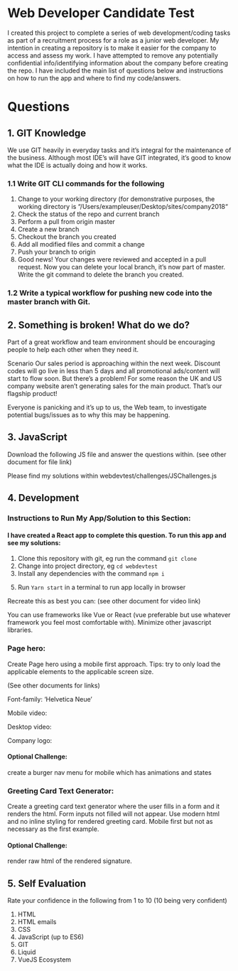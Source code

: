 # Web Developer Candidate Test

I created this project to complete a series of web development/coding tasks as part of a recruitment process for a role as a junior web developer. My intention in creating a repository is to make it easier for the company to access and assess my work. I have attempted to remove any potentially confidential info/identifying information about the company before creating the repo. I have included the main list of questions below and instructions on how to run the app and where to find my code/answers.

<!-- include unit testing if possible/visualisation of code test file, pages for other challenges JS etc if poss, instructions on how to run, deploy to heroku -->


# Questions
## 1. GIT Knowledge
We use GIT heavily in everyday tasks and it’s integral for the maintenance of the business. Although most IDE’s will have GIT integrated, it’s good to know what the IDE is actually doing and how it works.

### 1.1 Write GIT CLI commands for the following

1. Change to your working directory (for demonstrative purposes, the working directory is “/Users/exampleuser/Desktop/sites/company2018“
2. Check the status of the repo and current branch
3. Perform a pull from origin master
4. Create a new branch
5. Checkout the branch you created
6. Add all modified files and commit a change
7. Push your branch to origin
8. Good news! Your changes were reviewed and accepted in a pull request. Now you can delete your local branch, it’s now part of master. Write the git command to delete the branch you created.

### 1.2 Write a typical workflow for pushing new code into the master branch with Git.

<!-- include commands for how to create and commit/push pull merge branch etc -->
## 2. Something is broken! What do we do?
Part of a great workflow and team environment should be encouraging people to help each other when they need it.

Scenario
Our sales period is approaching within the next week. Discount codes will go live in less than 5 days and all promotional ads/content will start to flow soon. But there’s a problem! For some reason the UK and US company website aren’t generating sales for the main product. That’s our flagship product!

Everyone is panicking and it’s up to us, the Web team, to investigate potential bugs/issues as to why this may be happening.




## 3. JavaScript
Download the following JS file and answer the questions within.
(see other document for file link)

Please find my solutions within webdevtest/challenges/JSChallenges.js
<!-- instructions to run -->

## 4. Development

### Instructions to Run My App/Solution to this Section:
#### I have created a React app to complete this question. To run this app and see my solutions:

1. Clone this repository with git, eg run the command `git clone`
2. Change into project directory, eg `cd webdevtest`
3. Install any dependencies with the command `npm i`
<!-- 4. should be minimal -->
5. Run `Yarn start` in a terminal to run app locally in browser
   
   <!-- or npm start -->
   <!-- link to deployed app if possible -->
<!-- yarn test to run tests -->

Recreate this as best you can:
(see other document for video link)

You can use frameworks like Vue or React (vue preferable but use whatever framework you feel most comfortable with). Minimize other javascript libraries.

### Page hero:
Create Page hero using a mobile first approach. Tips: try to only load the applicable elements to the applicable screen size.

(See other documents for links)

Font-family: ‘Helvetica Neue’

Mobile video: 

Desktop video:

Company logo:

#### Optional Challenge:
create a burger nav menu for mobile which has animations and states

### Greeting Card Text Generator:
Create a greeting card text generator where the user fills in a form and it renders the html. Form inputs not filled will not appear. Use modern html and no inline styling for rendered greeting card. Mobile first but not as necessary as the first example.

#### Optional Challenge: 
render raw html of the rendered signature.

## 5. Self Evaluation

Rate your confidence in the following from 1 to 10 (10 being very confident)
1. HTML
2. HTML emails
3. CSS
4. JavaScript (up to ES6)
5. GIT
6. Liquid
7. VueJS Ecosystem